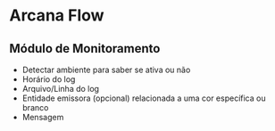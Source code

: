 # Arcana Flow

## Módulo de Monitoramento

- Detectar ambiente para saber se ativa ou não
- Horário do log
- Arquivo/Linha do log
- Entidade emissora (opcional) relacionada a uma cor específica ou branco
- Mensagem

